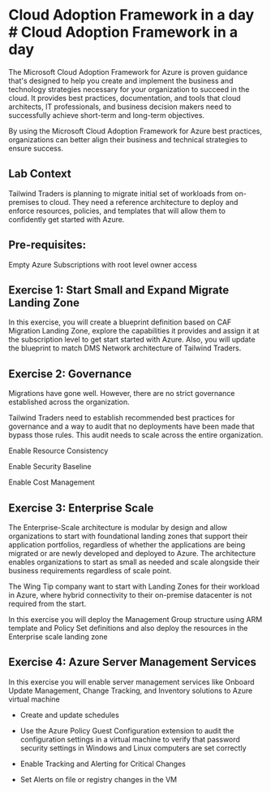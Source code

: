 # Cloud Adoption Framework in a day	# Cloud Adoption Framework in a day

The Microsoft Cloud Adoption Framework for Azure is proven guidance that's designed to help you create and implement the business and technology strategies necessary for your organization to succeed in the cloud. It provides best practices, documentation, and tools that cloud architects, IT professionals, and business decision makers need to successfully achieve short-term and long-term objectives.

By using the Microsoft Cloud Adoption Framework for Azure best practices, organizations can better align their business and technical strategies to ensure success.

## Lab Context 	
Tailwind Traders is planning to migrate initial set of workloads from on-premises to cloud. They need a reference architecture to deploy and enforce resources, policies, and templates that will allow them to confidently get started with Azure. 	

## Pre-requisites: 	
Empty Azure Subscriptions with root level owner access  	

## Exercise 1: Start Small and Expand Migrate Landing Zone 	

In this exercise, you will create a blueprint definition based on CAF Migration Landing Zone, explore the capabilities it provides and assign it at the subscription level to get start started with Azure. Also, you will update the blueprint to match DMS Network architecture of Tailwind Traders. 	


## Exercise 2: Governance  	

Migrations have gone well. However, there are no strict governance established across the organization.  	

Tailwind Traders need to establish recommended best practices for governance and a way to audit that no deployments have been made that bypass those rules. This audit needs to scale across the entire organization. 	

Enable Resource Consistency 	

Enable Security Baseline 	

Enable Cost Management 	

## Exercise 3: Enterprise Scale 	

 The Enterprise-Scale architecture is modular by design and allow organizations to start with foundational landing zones that support their application portfolios, regardless of whether the applications are being migrated or are newly developed and deployed to Azure. The architecture enables organizations to start as small as needed and scale alongside their business requirements regardless of scale point. 	

The Wing Tip company want to start with Landing Zones for their workload in Azure, where hybrid connectivity to their on-premise datacenter is not required from the start.  	

In this exercise you will deploy the Management Group structure using ARM template and Policy Set definitions and also deploy the resources in the Enterprise scale landing zone	

## Exercise 4: Azure Server Management Services 	

In this exercise you will enable server management services like Onboard Update Management, Change Tracking, and Inventory solutions to Azure virtual machine 	

- Create and update schedules 	

- Use the Azure Policy Guest Configuration extension to audit the configuration settings in a virtual machine to verify that password security settings in Windows and Linux computers are set correctly 	

- Enable Tracking and Alerting for Critical Changes 	

- Set Alerts on file or registry changes in the VM 
